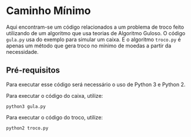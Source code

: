 # Caminho Mínimo
Aqui encontram-se um código relacionados a um problema de troco feito utilizando de um algoritmo que usa teorias de Algoritmo Guloso.
O código ```gula.py``` usa do exemplo para simular um caixa. E o algoritmo ```troco.py``` é apenas um método que gera troco no mínimo de moedas a partir da necessidade.

## Pré-requisitos
Para executar esse código será necessário o uso de Python 3 e Python 2.

Para executar o código do caixa, utilize:

    python3 gula.py

Para executar o código do troco, utilize:

    python2 troco.py
